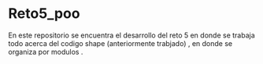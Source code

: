 # Reto5_poo
En este repositorio se encuentra el desarrollo del reto 5 en donde se trabaja todo acerca del codigo shape (anteriormente trabjado) , en donde se organiza por modulos . 
